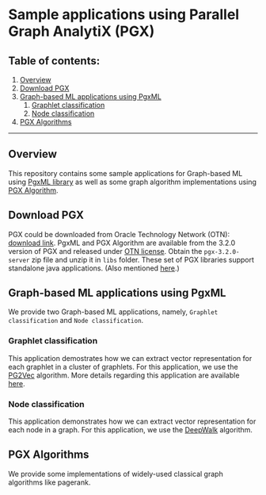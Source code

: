 # Sample applications using Parallel Graph AnalytiX (PGX)

## Table of contents:

1. [Overview](#overview)
2. [Download PGX](#pgx-download)
3. [Graph-based ML applications using PgxML](#pgxml-apps)
    1. [Graphlet classification](#graphlet-classification)
    2. [Node classification](#node-classification)
4. [PGX Algorithms](#pgx-algorithms)

****
    
## Overview <a name="overview"></a>
This repository contains some sample applications for Graph-based ML using [PgxML library](https://docs.oracle.com/cd/E56133_01/latest/tutorials/mllib/index.html)
as well as some graph algorithm implementations using [PGX Algorithm](https://docs.oracle.com/cd/E56133_01/latest/tutorials/algorithm/index.html).

## Download PGX <a name="pgx-download"></a>
PGX could be downloaded from Oracle Technology Network (OTN): [download link](https://www.oracle.com/technetwork/oracle-labs/parallel-graph-analytix/downloads/index.html).
PgxML and PGX Algorithm are available from the 3.2.0 version of PGX and released under [OTN license](https://www.oracle.com/technetwork/licenses/standard-license-152015.html).
Obtain the `pgx-3.2.0-server` zip file and unzip it in `libs` folder. These set of PGX libraries support standalone java applications. (Also mentioned [here](libs/README.md).)

## Graph-based ML applications using PgxML <a name="pgxml-apps"></a>
We provide two Graph-based ML applications, namely, `Graphlet classification` and `Node classification`.

### Graphlet classification <a name="graphlet-classification"></a>
This application demostrates how we can extract vector representation for each graphlet in a cluster of graphlets.
For this application, we use the [PG2Vec](https://docs.oracle.com/cd/E56133_01/latest/tutorials/mllib/pg2vec.html) algorithm.
More details regarding this application are available [here](graphlet-classification/README.md).

### Node classification <a name="node-classification"></a>
This application demonstrates how we can extract vector representation for each node in a graph.
For this application, we use the [DeepWalk](https://docs.oracle.com/cd/E56133_01/latest/tutorials/mllib/deepwalk.html) algorithm. 

## PGX Algorithms <a name="pgx-algorithms"></a>
We provide some implementations of widely-used classical graph algorithms like pagerank.
